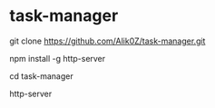 # task-manager

git clone https://github.com/Alik0Z/task-manager.git

npm install -g http-server

cd task-manager

http-server
